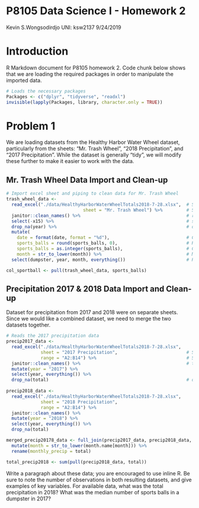 P8105 Data Science I - Homework 2
================
Kevin S.Wongsodirdjo UNI: ksw2137
9/24/2019

# Introduction

R Markdown document for P8105 homework 2. Code chunk below shows that we
are loading the required packages in order to manipulate the imported
data.

``` r
# Loads the necessary packages
Packages <- c("dplyr", "tidyverse", "readxl")
invisible(lapply(Packages, library, character.only = TRUE))
```

# Problem 1

We are loading datasets from the Healthy Harbor Water Wheel dataset,
particularly from the sheets: “Mr. Trash Wheel”, “2018 Precipitation”,
and “2017 Precipitation”. While the dataset is generally “tidy”, we will
modify these further to make it easier to work with the data.

## Mr. Trash Wheel Data Import and Clean-up

``` r
# Import excel sheet and piping to clean data for Mr. Trash Wheel
trash_wheel_data <- 
  read_excel("./data/HealthyHarborWaterWheelTotals2018-7-28.xlsx",  # Specifies source excel file
                             sheet = "Mr. Trash Wheel") %>%         # Specifies which sheet to read
  janitor::clean_names() %>%                                        # renames column titles as x_y and lowercases
  select(-x15) %>%                                                  # selects all columns except the "x15" (comments)
  drop_na(year) %>%                                                 # drops any rows containing NA in "year" column
  mutate(
    date = format(date, format = "%d"),                             # Changes the date format from %y%m%d to %d
    sports_balls = round(sports_balls, 0),                          # Rounds the numbers in sports_balls to integers
    sports_balls = as.integer(sports_balls),                        # Converts type from double to integers
    month = str_to_lower(month)) %>%                                # Makes months to have lowercases
  select(dumpster, year, month, everything())                       # Re-arranges the column to be "tidier"

col_sportball <- pull(trash_wheel_data, sports_balls)
```

## Precipitation 2017 & 2018 Data Import and Clean-up

Dataset for precipitation from 2017 and 2018 were on separate sheets.
Since we would like a combined dataset, we need to merge the two
datasets together.

``` r
# Reads the 2017 precipitation data
precip2017_data <- 
  read_excel("./data/HealthyHarborWaterWheelTotals2018-7-28.xlsx", 
             sheet = "2017 Precipitation",                          # Specifies the sheet
             range = "A2:B14") %>%                                  # Specifies range of cells to be read
  janitor::clean_names() %>%                                        # turns column names to lowercases
  mutate(year = "2017") %>% 
  select(year, everything()) %>% 
  drop_na(total)                                                    # drops any blank cells in "total" column
    
precip2018_data <- 
  read_excel("./data/HealthyHarborWaterWheelTotals2018-7-28.xlsx", 
             sheet = "2018 Precipitation", 
             range = "A2:B14") %>%
  janitor::clean_names() %>% 
  mutate(year = "2018") %>% 
  select(year, everything()) %>% 
  drop_na(total)

merged_precip20178_data <- full_join(precip2017_data, precip2018_data, by = c("year", "month", "total")) %>% 
  mutate(month = str_to_lower(month.name[month])) %>% 
  rename(monthly_precip = total)

total_precip2018 <- sum(pull(precip2018_data, total))
```

Write a paragraph about these data; you are encouraged to use inline R.
Be sure to note the number of observations in both resulting datasets,
and give examples of key variables. For available data, what was the
total precipitation in 2018? What was the median number of sports balls
in a dumpster in 2017?
